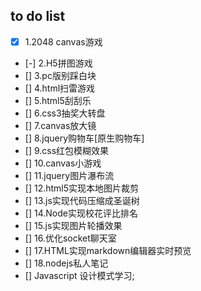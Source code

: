 ## to do list
- [x] 1.2048 canvas游戏          
- [-] 2.H5拼图游戏           
- [] 3.pc版别踩白块            
- [] 4.html扫雷游戏          
- [] 5.html5刮刮乐         
- [] 6.css3抽奖大转盘            
- [] 7.canvas放大镜          
- [] 8.jquery购物车[原生购物车]            
- [] 9.css红包模糊效果           
- [] 10.canvas小游戏       
- [] 11.jquery图片瀑布流       
- [] 12.html5实现本地图片裁剪        
- [] 13.js实现代码压缩成圣诞树       
- [] 14.Node实现校花评比排名       
- [] 15.js实现图片轮播效果       
- [] 16.优化socket聊天室       
- [] 17.HTML实现markdown编辑器实时预览       
- [] 18.nodejs私人笔记         
- [] Javascript 设计模式学习;  